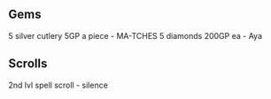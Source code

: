 ## Gems
5 silver cutlery 5GP a piece - MA-TCHES
5 diamonds 200GP ea - Aya


## Scrolls
2nd lvl spell scroll - silence
